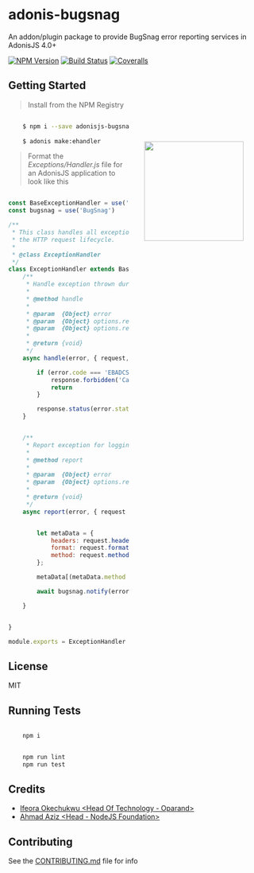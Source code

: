 # adonis-bugsnag

An addon/plugin package to provide BugSnag error reporting services in AdonisJS 4.0+

[![NPM Version][npm-image]][npm-url]
[![Build Status][travis-image]][travis-url]
[![Coveralls][coveralls-image]][coveralls-url]

<img src="http://res.cloudinary.com/adonisjs/image/upload/q_100/v1497112678/adonis-purple_pzkmzt.svg" width="200px" align="right" hspace="30px" vspace="140px">

## Getting Started

>Install from the NPM Registry

```bash

    $ npm i --save adonisjs-bugsnag
    
    $ adonis make:ehandler

```

>Format the _Exceptions/Handler.js_ file for an AdonisJS application to look like this

```js

const BaseExceptionHandler = use('BaseExceptionHandler')
const bugsnag = use('BugSnag')

/**
 * This class handles all exceptions thrown during
 * the HTTP request lifecycle.
 *
 * @class ExceptionHandler
 */
class ExceptionHandler extends BaseExceptionHandler {
	/**
	 * Handle exception thrown during the HTTP lifecycle
	 *
	 * @method handle
	 *
	 * @param  {Object} error
	 * @param  {Object} options.request
	 * @param  {Object} options.response
	 *
	 * @return {void}
	 */
	async handle(error, { request, response }) {

		if (error.code === 'EBADCSRFTOKEN') {
			response.forbidden('Cannot process request because this page expired!')
			return
		}

		response.status(error.status).send(error.message)
	}


	/**
	 * Report exception for logging or debugging.
	 *
	 * @method report
	 *
	 * @param  {Object} error
	 * @param  {Object} options.request
	 *
	 * @return {void}
	 */
	async report(error, { request }) {


		let metaData = {
			headers: request.headers(),
			format: request.format(),
			method: request.method().toLowerCase()
		};

		metaData[(metaData.method == "get" ? "querystring" : "entity_body")] = request.all()

		await bugsnag.notify(error, request, metaData)

	}


}

module.exports = ExceptionHandler

```

## License

MIT

## Running Tests

```bash

    npm i

```

```bash

	npm run lint
    npm run test

```

## Credits

- [Ifeora Okechukwu <Head Of Technology - Oparand>](https://twitter.com/isocroft)
- [Ahmad Aziz <Head - NodeJS Foundation>](https://instagram.com/dev_amaz)
    
## Contributing

See the [CONTRIBUTING.md](https://github.com/stitchng/adonis-bugsnag/blob/master/CONTRIBUTING.md) file for info

[npm-image]: https://img.shields.io/npm/v/adonisjs-bugsnag.svg?style=flat-square
[npm-url]: https://npmjs.org/package/adonisjs-bugsnag

[travis-image]: https://img.shields.io/travis/stitchng/adonis-bugsnag/master.svg?style=flat-square
[travis-url]: https://travis-ci.org/stitchng/adonis-bugsnag

[coveralls-image]: https://img.shields.io/coveralls/stitchng/adonis-bugsnag/develop.svg?style=flat-square

[coveralls-url]: https://coveralls.io/github/stitchng/adonis-bugsnag
